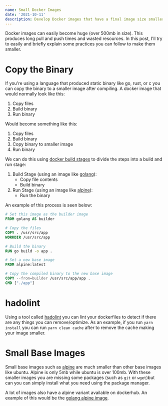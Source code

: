 ```yaml
---
name: Small Docker Images
date: '2021-10-11'
description: Develop Docker images that have a final image size smaller than 10mb
---
```


Docker images can easily become huge (over 500mb in size). This produces long pull and push times and wasted resources. In this post, I'll try to easily and briefly explain some practices you can follow to make them smaller.

# Copy the Binary

If you're using a language that produced static binary like go, rust, or c you can copy the binary to a smaller image after compiling. A docker image that would normally look like this:

1. Copy files
2. Build binary
3. Run binary

Would become something like this:

1. Copy files
2. Build binary
3. Copy binary to smaller image
4. Run binary

We can do this using [docker build stages](https://docs.docker.com/develop/develop-images/multistage-build/) to divide the steps into a build and run stage:

1. Build Stage (using an image like [golang](https://hub.docker.com/_/golang)):
   - Copy file contents
   - Build binary
2. Run Stage (using an image like [alpine](https://hub.docker.com/_/alpine)):
   - Run the binary

An example of this process is seen below:

```dockerfile
# Set this image as the builder image
FROM golang AS builder

# Copy the files
COPY . /usr/src/app
WORKDIR /usr/src/app

# Build the binary
RUN go build -o app .

# Set a new base image
FROM alpine:latest

# Copy the compiled binary to the new base image
COPY --from=builder /usr/src/app/app .
CMD ["./app"]
```

# hadolint

Using a tool called [hadolint](https://github.com/hadolint/hadolint) you can lint your dockerfiles to detect if there are any things you can remove/optimize. As an example, if you run `yarn install` you can run `yarn clean cache` after to remove the cache making your image smaller.

# Small Base Images

Small base images such as [alpine](https://hub.docker.com/_/alpine) are much smaller than other base images like ubuntu. Alpine is only 5mb while ubuntu is over 100mb. With these smaller images you are missing some packages (such as `git` or `wget`)but can you can simply install what you need using the package manager.

A lot of images also have a alpine variant available on dockerhub. An example of this would be the [golang alpine image](https://github.com/docker-library/golang/blob/8c4f2e21fa0194a24288d8c126a5d15b51c221cb/1.17/alpine3.14/Dockerfile).
